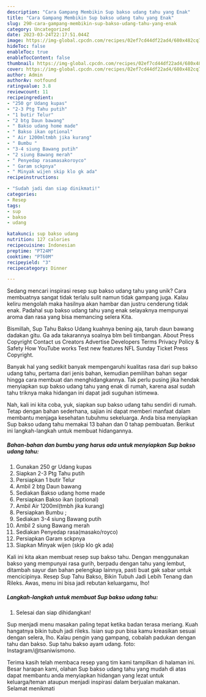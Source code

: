 ```yaml
---
description: "Cara Gampang Membikin Sup bakso udang tahu yang Enak"
title: "Cara Gampang Membikin Sup bakso udang tahu yang Enak"
slug: 290-cara-gampang-membikin-sup-bakso-udang-tahu-yang-enak
category: Uncategorized
date: 2023-03-24T22:17:51.044Z
image: https://img-global.cpcdn.com/recipes/02ef7cd44df22ad4/680x482cq70/sup-bakso-udang-tahu-foto-resep-utama.jpg
hideToc: false
enableToc: true
enableTocContent: false
thumbnail: https://img-global.cpcdn.com/recipes/02ef7cd44df22ad4/680x482cq70/sup-bakso-udang-tahu-foto-resep-utama.jpg
cover: https://img-global.cpcdn.com/recipes/02ef7cd44df22ad4/680x482cq70/sup-bakso-udang-tahu-foto-resep-utama.jpg
author: Admin
authorAv: notfound
ratingvalue: 3.8
reviewcount: 11
recipeingredient:
- "250 gr Udang kupas"
- "2-3 Ptg Tahu putih"
- "1 butir Telur"
- "2 btg Daun bawang"
- " Bakso udang home made"
- " Bakso ikan optional"
- " Air 1200mltmbh jika kurang"
- " Bumbu "
- "3-4 siung Bawang putih"
- "2 siung Bawang merah"
- " Penyedap rasamasakoroyco"
- " Garam sckpnya"
- " Minyak wijen skip klo gk ada"
recipeinstructions:

- "Sudah jadi dan siap dinikmati!"
categories:
- Resep
tags:
- sup
- bakso
- udang

katakunci: sup bakso udang 
nutrition: 127 calories
recipecuisine: Indonesian
preptime: "PT24M"
cooktime: "PT60M"
recipeyield: "3"
recipecategory: Dinner

---
```





Sedang mencari inspirasi resep sup bakso udang tahu yang unik? Cara membuatnya sangat tidak terlalu sulit namun tidak gampang juga. Kalau keliru mengolah maka hasilnya akan hambar dan justru cenderung tidak enak. Padahal sup bakso udang tahu yang enak selayaknya mempunyai aroma dan rasa yang bisa memancing selera Kita.





Bismillah, Sup Tahu Bakso Udang kuahnya bening aja, taruh daun bawang dadakan gitu. Ga ada takarannya soalnya blm beli timbangan. About Press Copyright Contact us Creators Advertise Developers Terms Privacy Policy &amp; Safety How YouTube works Test new features NFL Sunday Ticket Press Copyright.

Banyak hal yang sedikit banyak mempengaruhi kualitas rasa dari sup bakso udang tahu, pertama dari jenis bahan, kemudian pemilihan bahan segar hingga cara membuat dan menghidangkannya. Tak perlu pusing jika hendak menyiapkan sup bakso udang tahu yang enak di rumah, karena asal sudah tahu triknya maka hidangan ini dapat jadi suguhan istimewa.






Nah, kali ini kita coba, yuk, siapkan sup bakso udang tahu sendiri di rumah. Tetap dengan bahan sederhana, sajian ini dapat memberi manfaat dalam membantu menjaga kesehatan tubuhmu sekeluarga. Anda bisa menyiapkan Sup bakso udang tahu memakai 13 bahan dan 0 tahap pembuatan. Berikut ini langkah-langkah untuk membuat hidangannya.

<!--inarticleads1-->

##### Bahan-bahan dan bumbu yang harus ada untuk menyiapkan Sup bakso udang tahu:

1. Gunakan 250 gr Udang kupas
1. Siapkan 2-3 Ptg Tahu putih
1. Persiapkan 1 butir Telur
1. Ambil 2 btg Daun bawang
1. Sediakan  Bakso udang home made
1. Persiapkan  Bakso ikan (optional)
1. Ambil  Air 1200ml(tmbh jika kurang)
1. Persiapkan  Bumbu ;
1. Sediakan 3-4 siung Bawang putih
1. Ambil 2 siung Bawang merah
1. Sediakan  Penyedap rasa(masako/royco)
1. Persiapkan  Garam sckpnya
1. Siapkan  Minyak wijen (skip klo gk ada)


Kali ini kita akan membuat resep sup bakso tahu. Dengan menggunakan bakso yang mempunyai rasa gurih, berpadu dengan tahu yang lembut, ditambah sayur dan bahan pelengkap lainnya, pasti buat gak sabar untuk mencicipinya. Resep Sup Tahu Bakso, Bikin Tubuh Jadi Lebih Tenang dan Rileks. Awas, menu ini bisa jadi rebutan keluargamu, lho! 

<!--inarticleads2-->

##### Langkah-langkah untuk membuat Sup bakso udang tahu:


1. Selesai dan siap dihidangkan!

Sup menjadi menu masakan paling tepat ketika badan terasa meriang. Kuah hangatnya bikin tubuh jadi rileks. Isian sup pun bisa kamu kreasikan sesuai dengan selera, lho. Kalau pengin yang gampang, cobalah padukan dengan tahu dan bakso. Sup tahu bakso ayam udang. foto: Instagram/@tsaniwismono. 

Terima kasih telah membaca resep yang tim kami tampilkan di halaman ini. Besar harapan kami, olahan Sup bakso udang tahu yang mudah di atas dapat membantu anda menyiapkan hidangan yang lezat untuk keluarga/teman ataupun menjadi inspirasi dalam berjualan makanan. Selamat menikmati
